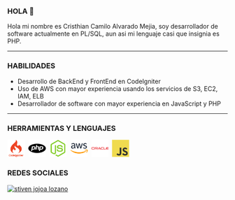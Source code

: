 ### HOLA 👋
Hola mi nombre es Cristhian Camilo Alvarado Mejia, soy desarrollador de software actualmente en PL/SQL, aun asi mi lenguaje casi que insignia es PHP.

---
### HABILIDADES
- Desarrollo de BackEnd y FrontEnd en CodeIgniter
- Uso de AWS con mayor experiencia usando los servicios de S3, EC2, IAM, ELB
- Desarrollador de software con mayor experiencia en JavaScript y PHP
---
<div align="left">
  <h3>HERRAMIENTAS Y LENGUAJES </h3>  
  <img src="https://github.com/devicons/devicon/blob/master/icons/codeigniter/codeigniter-plain-wordmark.svg" witdh="40" height="40">&nbsp; 
  <img src="https://github.com/devicons/devicon/blob/master/icons/php/php-plain.svg" witdh="40" height="40">&nbsp;
  <img src="https://github.com/devicons/devicon/blob/master/icons/nodejs/nodejs-plain.svg" witdh="40" height="40">&nbsp;
  <img src="https://github.com/devicons/devicon/blob/master/icons/amazonwebservices/amazonwebservices-original-wordmark.svg" witdh="40" height="40">&nbsp;
  <img src="https://github.com/devicons/devicon/blob/master/icons/oracle/oracle-original.svg" witdh="40" height="40">&nbsp;
  <img src="https://github.com/devicons/devicon/blob/master/icons/javascript/javascript-original.svg" witdh="40" height="40">&nbsp;
</div>

### REDES SOCIALES
<a href="https://www.linkedin.com/in/cristhian-camilo-alvarado-mejia-2b955021a/" target="blank">
<img align="center" src="https://raw.githubusercontent.com/rahuldkjain/github-profile-readme-generator/master/src/images/icons/Social/linked-in-alt.svg" alt="stiven jojoa lozano" height="30" width="40" /></a>

<!--
**CristhianCAM/CristhianCAM** is a ✨ _special_ ✨ repository because its `README.md` (this file) appears on your GitHub profile.


Here are some ideas to get you started:

- 🔭 I’m currently working on ...
- 🌱 I’m currently learning ...
- 👯 I’m looking to collaborate on ...
- 🤔 I’m looking for help with ...
- 💬 Ask me about ...
- 📫 How to reach me: ...
- 😄 Pronouns: ...
- ⚡ Fun fact: ...
-->
